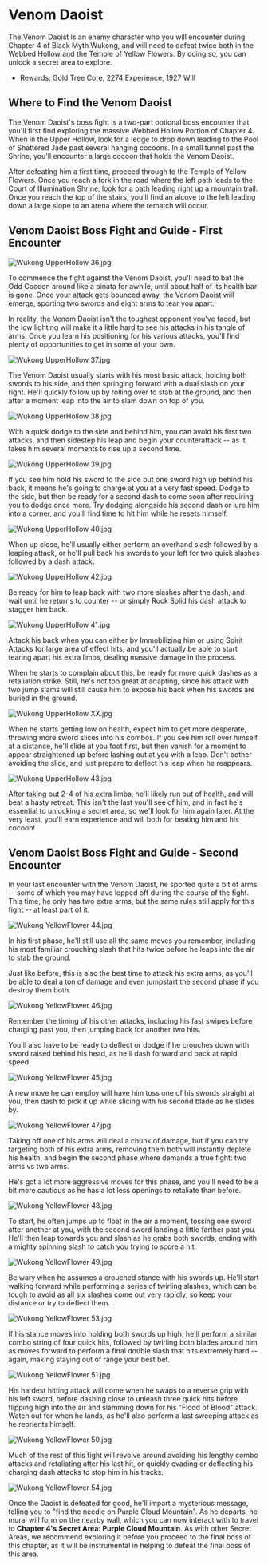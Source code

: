 # Venom Daoist

The Venom Daoist is an enemy character who you will encounter during Chapter 4 of Black Myth Wukong, and will need to defeat twice both in the Webbed Hollow and the Temple of Yellow Flowers. By doing so, you can unlock a secret area to explore. 

  * Rewards: Gold Tree Core, 2274 Experience, 1927 Will

## Where to Find the Venom Daoist

The Venom Daoist's boss fight is a two-part optional boss encounter that you'll first find exploring the massive Webbed Hollow Portion of Chapter 4. When in the Upper Hollow, look for a ledge to drop down leading to the Pool of Shattered Jade past several hanging cocoons. In a small tunnel past the Shrine, you'll encounter a large cocoon that holds the Venom Daoist. 

After defeating him a first time, proceed through to the Temple of Yellow Flowers. Once you reach a fork in the road where the left path leads to the Court of Illumination Shrine, look for a path leading right up a mountain trail. Once you reach the top of the stairs, you'll find an alcove to the left leading down a large slope to an arena where the rematch will occur. 

## Venom Daoist Boss Fight and Guide - First Encounter

![Wukong UpperHollow 36.jpg](https://oyster.ignimgs.com/mediawiki/apis.ign.com/black-myth-wukong/7/7b/Wukong_UpperHollow_36.jpg)

To commence the fight against the Venom Daoist, you'll need to bat the Odd Cocoon around like a pinata for awhile, until about half of its health bar is gone. Once your attack gets bounced away, the Venom Daoist will emerge, sporting two swords and eight arms to tear you apart. 

In reality, the Venom Daoist isn't the toughest opponent you've faced, but the low lighting will make it a little hard to see his attacks in his tangle of arms. Once you learn his positioning for his various attacks, you'll find plenty of opportunities to get in some of your own. 

![Wukong UpperHollow 37.jpg](https://oyster.ignimgs.com/mediawiki/apis.ign.com/black-myth-wukong/f/f5/Wukong_UpperHollow_37.jpg)

The Venom Daoist usually starts with his most basic attack, holding both swords to his side, and then springing forward with a dual slash on your right. He'll quickly follow up by rolling over to stab at the ground, and then after a moment leap into the air to slam down on top of you. 

![Wukong UpperHollow 38.jpg](https://oyster.ignimgs.com/mediawiki/apis.ign.com/black-myth-wukong/3/3e/Wukong_UpperHollow_38.jpg)

With a quick dodge to the side and behind him, you can avoid his first two attacks, and then sidestep his leap and begin your counterattack -- as it takes him several moments to rise up a second time. 

![Wukong UpperHollow 39.jpg](https://oyster.ignimgs.com/mediawiki/apis.ign.com/black-myth-wukong/3/36/Wukong_UpperHollow_39.jpg)

If you see him hold his sword to the side but one sword high up behind his back, it means he's going to charge at you at a very fast speed. Dodge to the side, but then be ready for a second dash to come soon after requiring you to dodge once more. Try dodging alongside his second dash or lure him into a corner, and you'll find time to hit him while he resets himself. 

![Wukong UpperHollow 40.jpg](https://oyster.ignimgs.com/mediawiki/apis.ign.com/black-myth-wukong/f/f7/Wukong_UpperHollow_40.jpg)

When up close, he'll usually either perform an overhand slash followed by a leaping attack, or he'll pull back his swords to your left for two quick slashes followed by a dash attack. 

![Wukong UpperHollow 42.jpg](https://oyster.ignimgs.com/mediawiki/apis.ign.com/black-myth-wukong/2/21/Wukong_UpperHollow_42.jpg)

Be ready for him to leap back with two more slashes after the dash, and wait until he returns to counter -- or simply Rock Solid his dash attack to stagger him back. 

![Wukong UpperHollow 41.jpg](https://oyster.ignimgs.com/mediawiki/apis.ign.com/black-myth-wukong/0/0d/Wukong_UpperHollow_41.jpg)

Attack his back when you can either by Immobilizing him or using Spirit Attacks for large area of effect hits, and you'll actually be able to start tearing apart his extra limbs, dealing massive damage in the process. 

When he starts to complain about this, be ready for more quick dashes as a retaliation strike. Still, he's not too great at adapting, since his attack with two jump slams will still cause him to expose his back when his swords are buried in the ground. 

![Wukong UpperHollow XX.jpg](https://oyster.ignimgs.com/mediawiki/apis.ign.com/black-myth-wukong/a/af/Wukong_UpperHollow_XX.jpg)

When he starts getting low on health, expect him to get more desperate, throwing more sword slices into his combos. If you see him roll over himself at a distance, he'll slide at you foot first, but then vanish for a moment to appear straightened up before lashing out at you with a leap. Don't bother avoiding the slide, and just prepare to deflect his leap when he reappears. 

![Wukong UpperHollow 43.jpg](https://oyster.ignimgs.com/mediawiki/apis.ign.com/black-myth-wukong/2/2d/Wukong_UpperHollow_43.jpg)

After taking out 2-4 of his extra limbs, he'll likely run out of health, and will beat a hasty retreat. This isn't the last you'll see of him, and in fact he's essential to unlocking a secret area, so we'll look for him again later. At the very least, you'll earn experience and will both for beating him and his cocoon! 

## Venom Daoist Boss Fight and Guide - Second Encounter

In your last encounter with the Venom Daoist, he sported quite a bit of arms -- some of which you may have lopped off during the course of the fight. This time, he only has two extra arms, but the same rules still apply for this fight -- at least part of it. 

![Wukong YellowFlower 44.jpg](https://oyster.ignimgs.com/mediawiki/apis.ign.com/black-myth-wukong/8/82/Wukong_YellowFlower_44.jpg)

In his first phase, he'll still use all the same moves you remember, including his most familiar crouching slash that hits twice before he leaps into the air to stab the ground. 

Just like before, this is also the best time to attack his extra arms, as you'll be able to deal a ton of damage and even jumpstart the second phase if you destroy them both. 

![Wukong YellowFlower 46.jpg](https://oyster.ignimgs.com/mediawiki/apis.ign.com/black-myth-wukong/a/ac/Wukong_YellowFlower_46.jpg)

Remember the timing of his other attacks, including his fast swipes before charging past you, then jumping back for another two hits. 

You'll also have to be ready to deflect or dodge if he crouches down with sword raised behind his head, as he'll dash forward and back at rapid speed. 

![Wukong YellowFlower 45.jpg](https://oyster.ignimgs.com/mediawiki/apis.ign.com/black-myth-wukong/5/50/Wukong_YellowFlower_45.jpg)

A new move he can employ will have him toss one of his swords straight at you, then dash to pick it up while slicing with his second blade as he slides by. 

![Wukong YellowFlower 47.jpg](https://oyster.ignimgs.com/mediawiki/apis.ign.com/black-myth-wukong/7/71/Wukong_YellowFlower_47.jpg)

Taking off one of his arms will deal a chunk of damage, but if you can try targeting both of his extra arms, removing them both will instantly deplete his health, and begin the second phase where demands a true fight: two arms vs two arms. 

He's got a lot more aggressive moves for this phase, and you'll need to be a bit more cautious as he has a lot less openings to retaliate than before. 

![Wukong YellowFlower 48.jpg](https://oyster.ignimgs.com/mediawiki/apis.ign.com/black-myth-wukong/8/8b/Wukong_YellowFlower_48.jpg)

To start, he often jumps up to float in the air a moment, tossing one sword after another at you, with the second sword landing a little farther past you. He'll then leap towards you and slash as he grabs both swords, ending with a mighty spinning slash to catch you trying to score a hit. 

![Wukong YellowFlower 49.jpg](https://oyster.ignimgs.com/mediawiki/apis.ign.com/black-myth-wukong/b/b5/Wukong_YellowFlower_49.jpg)

Be wary when he assumes a crouched stance with his swords up. He'll start walking forward while performing a series of twirling slashes, which can be tough to avoid as all six slashes come out very rapidly, so keep your distance or try to deflect them. 

![Wukong YellowFlower 53.jpg](https://oyster.ignimgs.com/mediawiki/apis.ign.com/black-myth-wukong/4/41/Wukong_YellowFlower_53.jpg)

If his stance moves into holding both swords up high, he'll perform a similar combo string of four quick hits, followed by twirling both blades around him as moves forward to perform a final double slash that hits extremely hard -- again, making staying out of range your best bet. 

![Wukong YellowFlower 51.jpg](https://oyster.ignimgs.com/mediawiki/apis.ign.com/black-myth-wukong/2/2b/Wukong_YellowFlower_51.jpg)

His hardest hitting attack will come when he swaps to a reverse grip with his left sword, before dashing close to unleash three quick hits before flipping high into the air and slamming down for his "Flood of Blood" attack. Watch out for when he lands, as he'll also perform a last sweeping attack as he reorients himself. 

![Wukong YellowFlower 50.jpg](https://oyster.ignimgs.com/mediawiki/apis.ign.com/black-myth-wukong/1/11/Wukong_YellowFlower_50.jpg)

Much of the rest of this fight will revolve around avoiding his lengthy combo attacks and retaliating after his last hit, or quickly evading or deflecting his charging dash attacks to stop him in his tracks. 

![Wukong YellowFlower 54.jpg](https://oyster.ignimgs.com/mediawiki/apis.ign.com/black-myth-wukong/3/39/Wukong_YellowFlower_54.jpg)

Once the Daoist is defeated for good, he'll impart a mysterious message, telling you to "find the needle on Purple Cloud Mountain". As he departs, he mural will form on the nearby wall, which you can now interact with to travel to **Chapter 4's Secret Area: Purple Cloud Mountain**. As with other Secret Areas, we recommend exploring it before you proceed to the final boss of this chapter, as it will be instrumental in helping to defeat the final boss of this area. 
